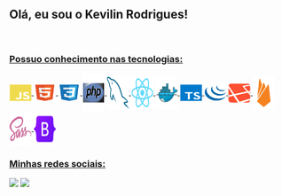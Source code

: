 ## Olá, eu sou o Kevilin Rodrigues!
<div align="center">
  <a href="https://github.com/kevilin">
</div>
<div style="display: inline_block"><br>
  <h3>Possuo conhecimento nas tecnologias: </h3>
  <img align="center" alt="Js" height="30" width="40" src="https://raw.githubusercontent.com/devicons/devicon/master/icons/javascript/javascript-plain.svg">
  <img align="center" alt="HTML" height="30" width="40" src="https://raw.githubusercontent.com/devicons/devicon/master/icons/html5/html5-original.svg">
  <img align="center" alt="CSS" height="30" width="40" src="https://raw.githubusercontent.com/devicons/devicon/master/icons/css3/css3-original.svg">
  <img align="center" alt="PHP" height="70" width="40" src="https://raw.githubusercontent.com/devicons/devicon/master/icons/php/php-original.svg">
  <img align="center" alt="MYSQL" height="60" width="40" src="https://raw.githubusercontent.com/devicons/devicon/master/icons/mysql/mysql-original.svg">
  <img align="center" alt="REACT" height="60" width="40" src="https://raw.githubusercontent.com/devicons/devicon/master/icons/react/react-original.svg">
  <img align="center" alt="DOCKER" height="60" width="40" src="https://raw.githubusercontent.com/devicons/devicon/master/icons/docker/docker-original.svg">
  <img align="center" alt="TYPESCRIPT" height="30" width="40" src="https://raw.githubusercontent.com/devicons/devicon/master/icons/typescript/typescript-original.svg">
    <img align="center" alt="JQUERY" height="30" width="40" src="https://raw.githubusercontent.com/devicons/devicon/master/icons/jquery/jquery-original.svg">
  <img align="center" alt="LARAVEL" height="35" width="40" src="https://raw.githubusercontent.com/devicons/devicon/master/icons/laravel/laravel-plain.svg">
  <img align="center" alt="FIREBASE" height="60" width="40" src="https://raw.githubusercontent.com/devicons/devicon/master/icons/firebase/firebase-plain.svg">
  <img align="center" alt="SASS" height="60" width="40" src="https://raw.githubusercontent.com/devicons/devicon/master/icons/sass/sass-original.svg">
  <img align="center" alt="BOOTSTRAP" height="60" width="40" src="https://raw.githubusercontent.com/devicons/devicon/master/icons/bootstrap/bootstrap-original.svg">
</div>

<div>
  <h3>Minhas redes sociais: </h3>
  <a href="https://instagram.com/kevilin.rodrigues" target="_blank"><img src="https://img.shields.io/badge/-Instagram-%23E4405F?style=for-the-badge&logo=instagram&logoColor=white" target="_blank"></a>
  <a href="https://www.linkedin.com/in/kevilin/" target="_blank"><img src="https://img.shields.io/badge/-LinkedIn-%230077B5?style=for-the-badge&logo=linkedin&logoColor=white" target="_blank"></a> 
  
</div>
